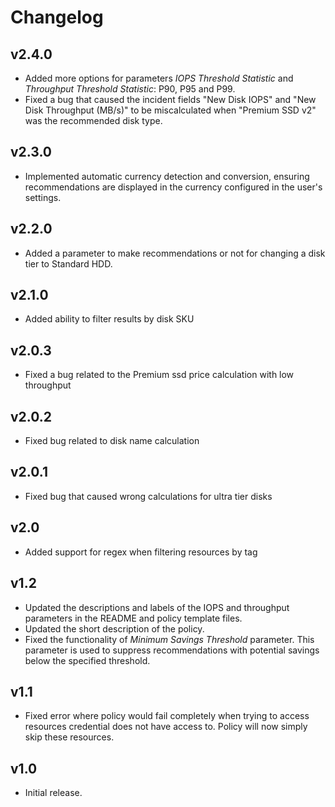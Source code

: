 # Changelog

## v2.4.0

- Added more options for parameters *IOPS Threshold Statistic* and *Throughput Threshold Statistic*: P90, P95 and P99.
- Fixed a bug that caused the incident fields "New Disk IOPS" and "New Disk Throughput (MB/s)" to be miscalculated when "Premium SSD v2" was the recommended disk type.

## v2.3.0

- Implemented automatic currency detection and conversion, ensuring recommendations are displayed in the currency configured in the user's settings.

## v2.2.0

- Added a parameter to make recommendations or not for changing a disk tier to Standard HDD.

## v2.1.0

- Added ability to filter results by disk SKU

## v2.0.3

- Fixed a bug related to the Premium ssd price calculation with low throughput

## v2.0.2

- Fixed bug related to disk name calculation

## v2.0.1

- Fixed bug that caused wrong calculations for ultra tier disks

## v2.0

- Added support for regex when filtering resources by tag

## v1.2

- Updated the descriptions and labels of the IOPS and throughput parameters in the README and policy template files.
- Updated the short description of the policy.
- Fixed the functionality of *Minimum Savings Threshold* parameter. This parameter is used to suppress recommendations with potential savings below the specified threshold.

## v1.1

- Fixed error where policy would fail completely when trying to access resources credential does not have access to. Policy will now simply skip these resources.

## v1.0

- Initial release.
